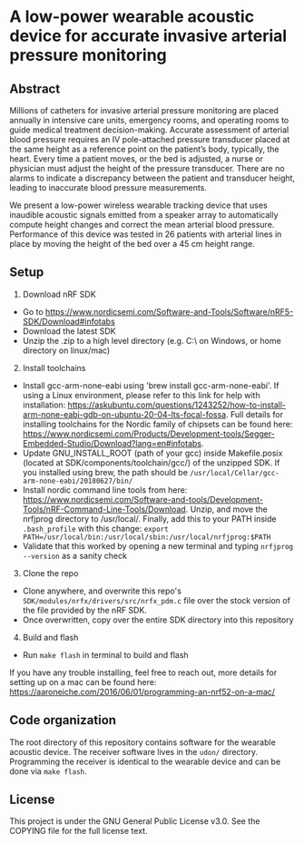# A low-power wearable acoustic device for accurate invasive arterial pressure monitoring

## Abstract
Millions of catheters for invasive arterial pressure monitoring are placed annually in intensive care units, emergency rooms, and operating rooms to guide medical treatment decision-making. Accurate assessment of arterial blood pressure requires an IV pole-attached pressure transducer placed at the same height as a reference point on the patient’s body, typically, the heart. Every time a patient moves, or the bed is adjusted, a nurse or physician must adjust the height of the pressure transducer. There are no alarms to indicate a discrepancy between the patient and transducer height, leading to inaccurate blood pressure measurements.

We present a low-power wireless wearable tracking device that uses inaudible acoustic signals emitted from a speaker array to automatically compute height changes and correct the mean arterial blood pressure. Performance of this device was tested in 26 patients with arterial lines in place by moving the height of the bed over a 45 cm height range.

## Setup
1. Download nRF SDK
-  Go to https://www.nordicsemi.com/Software-and-Tools/Software/nRF5-SDK/Download#infotabs
-  Download the latest SDK
-  Unzip the .zip to a high level directory (e.g. C:\ on Windows, or home directory on linux/mac)
2. Install toolchains
-  Install gcc-arm-none-eabi using 'brew install gcc-arm-none-eabi'. If using a Linux environment, please refer to this link for help with installation: https://askubuntu.com/questions/1243252/how-to-install-arm-none-eabi-gdb-on-ubuntu-20-04-lts-focal-fossa. Full details for installing toolchains for the Nordic family of chipsets can be found here: https://www.nordicsemi.com/Products/Development-tools/Segger-Embedded-Studio/Download?lang=en#infotabs.
-  Update GNU_INSTALL_ROOT (path of your gcc) inside Makefile.posix (located at SDK/components/toolchain/gcc/) of the unzipped SDK. If you installed using brew, the path should be `/usr/local/Cellar/gcc-arm-none-eabi/20180627/bin/`
-  Install nordic command line tools from here: https://www.nordicsemi.com/Software-and-tools/Development-Tools/nRF-Command-Line-Tools/Download. Unzip, and move the nrfjprog directory to /usr/local/. Finally, add this to your PATH inside `.bash_profile` with this change: `export PATH=/usr/local/bin:/usr/local/sbin:/usr/local/nrfjprog:$PATH`
-  Validate that this worked by opening a new terminal and typing `nrfjprog --version` as a sanity check
3. Clone the repo
-  Clone anywhere, and overwrite this repo's `SDK/modules/nrfx/drivers/src/nrfx_pdm.c` file over the stock version of the file provided by the nRF SDK.
- Once overwritten, copy over the entire SDK directory into this repository
4. Build and flash
-  Run `make flash` in terminal to build and flash

If you have any trouble installing, feel free to reach out, more details for setting up on a mac can be found here: https://aaroneiche.com/2016/06/01/programming-an-nrf52-on-a-mac/

## Code organization
The root directory of this repository contains software for the wearable acoustic device. The receiver software lives in the `udon/` directory. Programming the receiver is identical to the wearable device and can be done via `make flash`.

## License
This project is under the GNU General Public License v3.0. See the COPYING file for the full license text.

